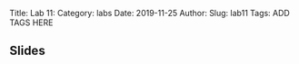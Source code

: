 Title: Lab 11:
Category: labs
Date: 2019-11-25
Author: 
Slug: lab11
Tags: ADD TAGS HERE


## Slides
<!-- - [PDF | Lecture 1: Description]({attach}presentation/Lecture1_Data.pdf) -->